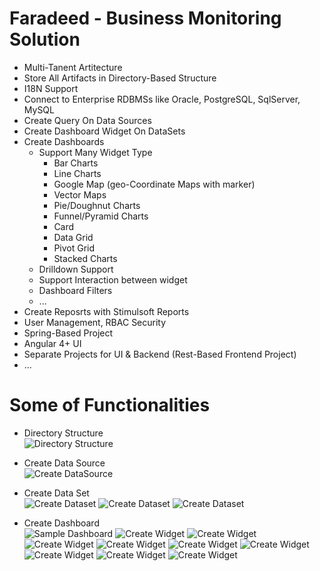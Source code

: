 # Faradeed - Business Monitoring Solution

  - Multi-Tanent Artitecture
  - Store All Artifacts in Directory-Based Structure
  - I18N Support
  - Connect to Enterprise RDBMSs like Oracle, PostgreSQL, SqlServer, MySQL
  - Create Query On Data Sources
  - Create Dashboard Widget On DataSets
  - Create Dashboards
    - Support Many Widget Type 
      - Bar Charts
      - Line Charts
      - Google Map (geo-Coordinate Maps with marker)
      - Vector Maps
      - Pie/Doughnut Charts
      - Funnel/Pyramid Charts
      - Card
      - Data Grid
      - Pivot Grid
      - Stacked Charts
    - Drilldown Support
    - Support Interaction between widget
    - Dashboard Filters
    - ...
  - Create Reposrts with Stimulsoft Reports
  - User Management, RBAC Security 
  - Spring-Based Project 
  - Angular 4+ UI
  - Separate Projects for UI & Backend (Rest-Based Frontend Project)
  - ...
  
  
# Some of Functionalities
- Directory Structure <br />
![Directory Structure](https://raw.githubusercontent.com/saeidrastak/faradeed/master/images/directory-structure.png)

- Create Data Source <br />
![Create DataSource](https://raw.githubusercontent.com/saeidrastak/faradeed/master/images/create-datasource.png)

- Create Data Set <br />
![Create Dataset](https://raw.githubusercontent.com/saeidrastak/faradeed/master/images/create-dataset1.png)
![Create Dataset](https://raw.githubusercontent.com/saeidrastak/faradeed/master/images/create-dataset2.png)
![Create Dataset](https://raw.githubusercontent.com/saeidrastak/faradeed/master/images/create-dataset3.png)

- Create Dashboard <br />
![Sample Dashboard](https://raw.githubusercontent.com/saeidrastak/faradeed/master/images/sample-dashboard.png)
![Create Widget](https://raw.githubusercontent.com/saeidrastak/faradeed/master/images/create-widget1.png)
![Create Widget](https://raw.githubusercontent.com/saeidrastak/faradeed/master/images/create-widget2.png)
![Create Widget](https://raw.githubusercontent.com/saeidrastak/faradeed/master/images/create-widget3.png)
![Create Widget](https://raw.githubusercontent.com/saeidrastak/faradeed/master/images/create-widget4.png)
![Create Widget](https://raw.githubusercontent.com/saeidrastak/faradeed/master/images/create-widget5.png)
![Create Widget](https://raw.githubusercontent.com/saeidrastak/faradeed/master/images/create-widget6.png)
![Create Widget](https://raw.githubusercontent.com/saeidrastak/faradeed/master/images/create-widget7.png)
![Create Widget](https://raw.githubusercontent.com/saeidrastak/faradeed/master/images/create-widget8.png)
![Create Widget](https://raw.githubusercontent.com/saeidrastak/faradeed/master/images/create-widget9.png)


